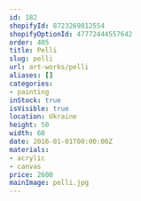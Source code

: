 ```yaml
---
id: 182
shopifyId: 8723269812554
shopifyOptionId: 47772444557642
order: 405
title: Pelli
slug: pelli
url: art-works/pelli
aliases: []
categories:
- painting
inStock: true
isVisible: true
location: Ukraine
height: 50
width: 60
date: 2016-01-01T00:00:00Z
materials:
- acrylic
- canvas
price: 2600
mainImage: pelli.jpg
---
```

